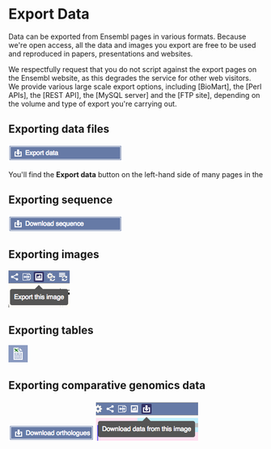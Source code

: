 # Export Data

Data can be exported from Ensembl pages in various formats. Because we're open access, all the data and images you export are free to be used and reproduced in papers, presentations and websites.

We respectfully request that you do not script against the export pages on the Ensembl website, as this degrades the service for other web visitors. We provide various large scale export options, including [BioMart], the [Perl APIs], the [REST API], the [MySQL server] and the [FTP site], depending on the volume and type of export you're carrying out.

## Exporting data files

![Export button](export_data.png "Export button")

You'll find the **Export data** button on the left-hand side of many pages in the 

## Exporting sequence

![Download sequence](download_sequence.png "Download sequence")

## Exporting images

![Export image](export_image.png "Export image")

## Exporting tables

![Export table](export_table.png "Export table")

## Exporting comparative genomics data

![Download homologues](download_homologues.png "Download homologues")
![Export gene tree](export_gene_tree.png "Export gene tree")
